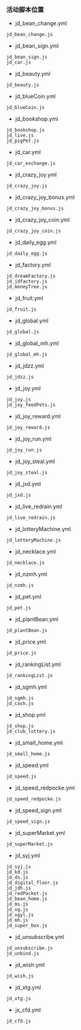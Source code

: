 ### 活动脚本位置
* jd_bean_change.yml
```
jd_bean_change.js
```
* jd_bean_sign.yml
```
jd_bean_sign.js
jd_car.js
```
* jd_beauty.yml
```
jd_beauty.js
```
* jd_blueCoin.yml
```
jd_blueCoin.js
```
* jd_bookshop.yml
```
jd_bookshop.js
jd_live.js
jd_pigPet.js
```
* jd_car.yml
```
jd_car_exchange.js
```
* jd_crazy_joy.yml
```
jd_crazy_joy.js
```
* jd_crazy_joy_bonus.yml
```
jd_crazy_joy_bonus.js
```
* jd_crazy_joy_coin.yml
```
jd_crazy_joy_coin.js
```
* jd_daily_egg.yml
```
jd_daily_egg.js
```
* jd_factory.yml
```
jd_dreamFactory.js
jd_jdfactory.js
jd_moneyTree.js
```
* jd_fruit.yml
```
jd_fruit.js
```
* jd_global.yml
```
jd_global.js
```
* jd_global_mh.yml
```
jd_global_mh.js
```
* jd_jdzz.yml
```
jd_jdzz.js
```
* jd_joy.yml
```
jd_joy.js
jd_joy_feedPets.js
```
* jd_joy_reward.yml
```
jd_joy_reward.js
```
* jd_joy_run.yml
```
jd_joy_run.js
```
* jd_joy_steal.yml
```
jd_joy_steal.js
```
* jd_jxd.yml
```
jd_jxd.js
```
* jd_live_redrain.yml
```
jd_live_redrain.js
```
* jd_lotteryMachine.yml
```
jd_lotteryMachine.js
```
* jd_necklace.yml
```
jd_necklace.js
```
* jd_nzmh.yml
```
jd_nzmh.js
```
* jd_pet.yml
```
jd_pet.js
```
* jd_plantBean.yml
```
jd_plantBean.js
```
* jd_price.yml
```
jd_price.js
```
* jd_rankingList.yml
```
jd_rankingList.js
```
* jd_sgmh.yml
```
jd_sgmh.js
jd_cash.js
```
* jd_shop.yml
```
jd_shop.js
jd_club_lottery.js
```
* jd_small_home.yml
```
jd_small_home.js
```
* jd_speed.yml
```
jd_speed.js
```
* jd_speed_redpocke.yml
```
jd_speed_redpocke.js
```
* jd_speed_sign.yml
```
jd_speed_sign.js
```
* jd_superMarket.yml
```
jd_superMarket.js
```
* jd_syj.yml
```
jd_syj.js
jd_kd.js
jd_ds.js
jd_digital_floor.js
jd_jdh.js
jd_redPacket.js
jd_bean_home.js
jd_ms.js
jd_xg.js
jd_xgyl.js
jd_mh.js
jd_super_box.js
```
* jd_unsubscribe.yml
```
jd_unsubscribe.js
jd_unbind.js
```
* jd_wish.yml
```
jd_wish.js
```
* jd_xtg.yml
```
jd_xtg.js
```
* jx_cfd.yml
```
jd_cfd.js
```
